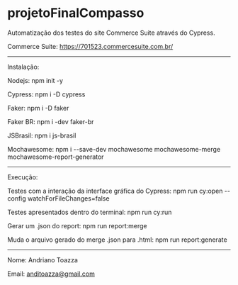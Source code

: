 # projetoFinalCompasso

Automatização dos testes do site Commerce Suite através do Cypress.

Commerce Suite: https://701523.commercesuite.com.br/

--------------------------------------------------------------------------------------------------------------

Instalação:

Nodejs: npm init -y

Cypress: npm i -D cypress 

Faker: npm i -D faker

Faker BR: npm i -dev faker-br

JSBrasil: npm i js-brasil

Mochawesome: npm i --save-dev mochawesome mochawesome-merge mochawesome-report-generator

--------------------------------------------------------------------------------------------------------------

Execução:

Testes com a interação da interface gráfica do Cypress: npm run cy:open --config watchForFileChanges=false 

Testes apresentados dentro do terminal: npm run cy:run

Gerar um .json do report: npm run report:merge

Muda o arquivo gerado do merge .json para .html: npm run report:generate

--------------------------------------------------------------------------------------------------------------

Nome: Andriano Toazza

Email: anditoazza@gmail.com